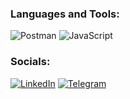 ### Languages and Tools:
![Postman](https://img.shields.io/badge/-Postman-090909?style=for-the-badge&logo=Postman&logoColor=FF6C37)
![JavaScript](https://img.shields.io/badge/-JavaScript-090909?style=for-the-badge&logo=JavaScript&logoColor=E9D54D)

### Socials:
[![LinkedIn](https://img.shields.io/badge/-LinkedIn-090909?style=for-the-badge&logo=linkedin&logoColor=007BB6)](https://www.linkedin.com/in/эдгар-рахматуллин-0537aa263/)
[![Telegram](https://img.shields.io/badge/-Telegram-090909?style=for-the-badge&logo=telegram&logoColor=27A0D9)](https://t.me/edgar_QA_engineer)
